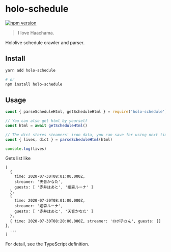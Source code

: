 # holo-schedule

[![npm version](https://badge.fury.io/js/holo-schedule.svg)](https://badge.fury.io/js/holo-schedule)

> I love Haachama.

Hololive schedule crawler and parser.

## Install
```sh
yarn add holo-schedule

# or
npm install holo-schedule
```

## Usage

```js
const { parseScheduleHtml, getScheduleHtml } = require('holo-schedule')

// You can also get html by yourself
const html = await getScheduleHtml()

// The dict stores steamers' icon data, you can save for using next time
const { lives, dict } = parseScheduleHtml(html)

console.log(lives)
```

Gets list like
```
[
  {
    time: 2020-07-30T08:01:00.000Z,
    streamer: '天音かなた',
    guests: [ '赤井はあと', '姫森ルーナ' ]
  },
  {
    time: 2020-07-30T08:01:00.000Z,
    streamer: '姫森ルーナ',
    guests: [ '赤井はあと', '天音かなた' ]
  },
  { time: 2020-07-30T08:20:00.000Z, streamer: 'ロボ子さん', guests: [] },
  ...
]
```

For detail, see the TypeScript definition.
